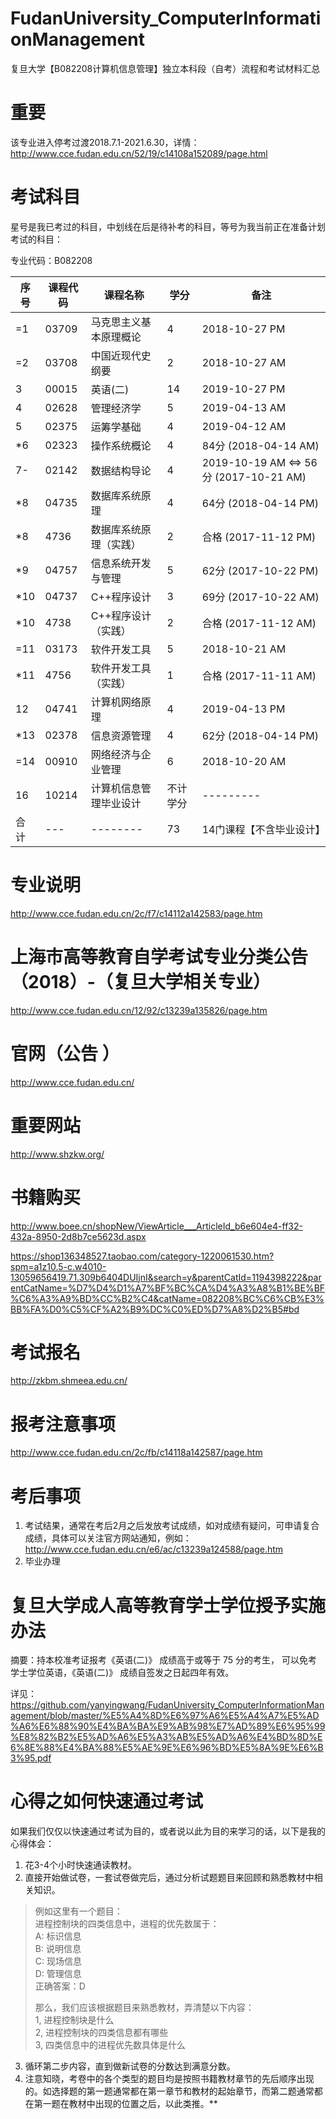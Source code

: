 # FudanUniversity_ComputerInformationManagement
复旦大学【B082208计算机信息管理】独立本科段（自考）流程和考试材料汇总



# 重要
该专业进入停考过渡2018.7.1-2021.6.30，详情：http://www.cce.fudan.edu.cn/52/19/c14108a152089/page.html


# 考试科目
星号是我已考过的科目，中划线在后是待补考的科目，等号为我当前正在准备计划考试的科目：

专业代码：B082208

| 序号 | 课程代码 | 课程名称               | 学分     | 备注                        |
| ---- | -------- | ---------------------- | -------- | --------------------------- |
|=1    | 03709    | 马克思主义基本原理概论 | 4        | 2018-10-27 PM        |
|=2    | 03708	  | 中国近现代史纲要	   | 2	      | 2018-10-27 AM        |
| 3    | 00015	  | 英语(二)	           | 14	      | 2019-10-27 PM        |
| 4    | 02628	  | 管理经济学	           | 5	      | 2019-04-13 AM        |
| 5    | 02375	  | 运筹学基础	           | 4	      | 2019-04-12 AM        |
|*6    | 02323	  | 操作系统概论           | 4	      | 84分 (2018-04-14 AM) |
|7-    | 02142	  | 数据结构导论           | 4	      | 2019-10-19 AM <=> 56分 (2017-10-21 AM) |
|*8    | 04735	  | 数据库系统原理         | 4	      | 64分 (2018-04-14 PM) |
|*8    | 4736	  | 数据库系统原理（实践） | 2	      | 合格 (2017-11-12 PM) |
|*9    | 04757	  | 信息系统开发与管理	   | 5	      | 62分 (2017-10-22 PM) |
|*10   | 04737	  | C++程序设计	           | 3	      | 69分 (2017-10-22 AM) |
|*10   | 4738	  | C++程序设计（实践）    | 2	      | 合格 (2017-11-12 AM) |
|=11   | 03173	  | 软件开发工具           | 5	      | 2018-10-21 AM        |
|*11   | 4756 	  | 软件开发工具（实践）   | 1	      | 合格 (2017-11-11 AM) |
| 12   | 04741	  | 计算机网络原理         | 4	      | 2019-04-13 PM        |
|*13   | 02378	  | 信息资源管理           | 4	      | 62分 (2018-04-14 PM) |
|=14   | 00910	  | 网络经济与企业管理	   | 6	      | 2018-10-20 AM        |
| 16   | 10214	  | 计算机信息管理毕业设计 | 不计学分 | ---------            |
| 合计 | ---      | -------- 	   	       | 73	      | 14门课程【不含毕业设计】|



# 专业说明
http://www.cce.fudan.edu.cn/2c/f7/c14112a142583/page.htm


# 上海市高等教育自学考试专业分类公告（2018）-（复旦大学相关专业）
http://www.cce.fudan.edu.cn/12/92/c13239a135826/page.htm


# 官网（公告 ）
http://www.cce.fudan.edu.cn/


# 重要网站
http://www.shzkw.org/


# 书籍购买
http://www.boee.cn/shopNew/ViewArticle___ArticleId_b6e604e4-ff32-432a-8950-2d8b7ce5623d.aspx

https://shop136348527.taobao.com/category-1220061530.htm?spm=a1z10.5-c.w4010-13059656419.71.309b6404DUIjnI&search=y&parentCatId=1194398222&parentCatName=%D7%D4%D1%A7%BF%BC%CA%D4%A3%A8%B1%BE%BF%C6%A3%A9%BD%CC%B2%C4&catName=082208%BC%C6%CB%E3%BB%FA%D0%C5%CF%A2%B9%DC%C0%ED%D7%A8%D2%B5#bd


# 考试报名
http://zkbm.shmeea.edu.cn/

# 报考注意事项
http://www.cce.fudan.edu.cn/2c/fb/c14118a142587/page.htm

# 考后事项


1. 考试结果，通常在考后2月之后发放考试成绩，如对成绩有疑问，可申请复合成绩，具体可以关注官方网站通知，例如：http://www.cce.fudan.edu.cn/e6/ac/c13239a124588/page.htm
2. 毕业办理


# 复旦大学成人高等教育学士学位授予实施办法
摘要：持本校准考证报考《英语(二)》 成绩高于或等于 75 分的考生， 可以免考学士学位英语，《英语(二)》 成绩自签发之日起四年有效。

详见： https://github.com/yanyingwang/FudanUniversity_ComputerInformationManagement/blob/master/%E5%A4%8D%E6%97%A6%E5%A4%A7%E5%AD%A6%E6%88%90%E4%BA%BA%E9%AB%98%E7%AD%89%E6%95%99%E8%82%B2%E5%AD%A6%E5%A3%AB%E5%AD%A6%E4%BD%8D%E6%8E%88%E4%BA%88%E5%AE%9E%E6%96%BD%E5%8A%9E%E6%B3%95.pdf



# 心得之如何快速通过考试
如果我们仅仅以快速通过考试为目的，或者说以此为目的来学习的话，以下是我的心得体会：
1. 花3-4个小时快速通读教材。
2. 直接开始做试卷，一套试卷做完后，通过分析试题题目来回顾和熟悉教材中相关知识。 
>
> 例如这里有一个题目：  
> 进程控制块的四类信息中，进程的优先数属于：  
> A: 标识信息  
> B: 说明信息  
> C: 现场信息  
> D: 管理信息  
> 正确答案：D  
> 
> 那么，我们应该根据题目来熟悉教材，弄清楚以下内容：  
> 1, 进程控制块是什么  
> 2, 进程控制块的四类信息都有哪些  
> 3, 四类信息中的进程优先数具体是什么  
>
3. 循环第二步内容，直到做新试卷的分数达到满意分数。
4. 注意知晓，考卷中的各个类型的题目均是按照书籍教材章节的先后顺序出现的。如选择题的第一题通常都在第一章节和教材的起始章节，而第二题通常都在第一题在教材中出现的位置之后，以此类推。**

